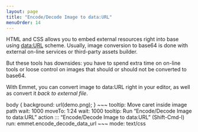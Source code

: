 ```yaml
---
layout: page
title: "Encode/Decode Image to data:URL"
menuOrder: 14
---
```

HTML and CSS allows you to embed external resources right into base using [data:URL](http://en.wikipedia.org/wiki/Data_URI_scheme) scheme. Usually, image conversion to base64 is done with external on-line services or third-party assets builder. 

But these tools has downsides: you have to spend extra time on on-line tools or loose control on images that should or should not be converted to base64.

With Emmet, you can convert image to data:URL right in your editor, as well as convert it _back to external file_.

<div class="movie-def">
body {
    background: url(demo.png);
}
~~~
tooltip: Move caret inside image path
wait: 1000
moveTo: 1:24
wait: 1000
tooltip: Run “Encode/Decode Image to data:URL” action ::: “Encode/Decode Image to data:URL” (Shift-Cmd-I)
run: emmet.encode_decode_data_url
~~~
mode: text/css
</div>